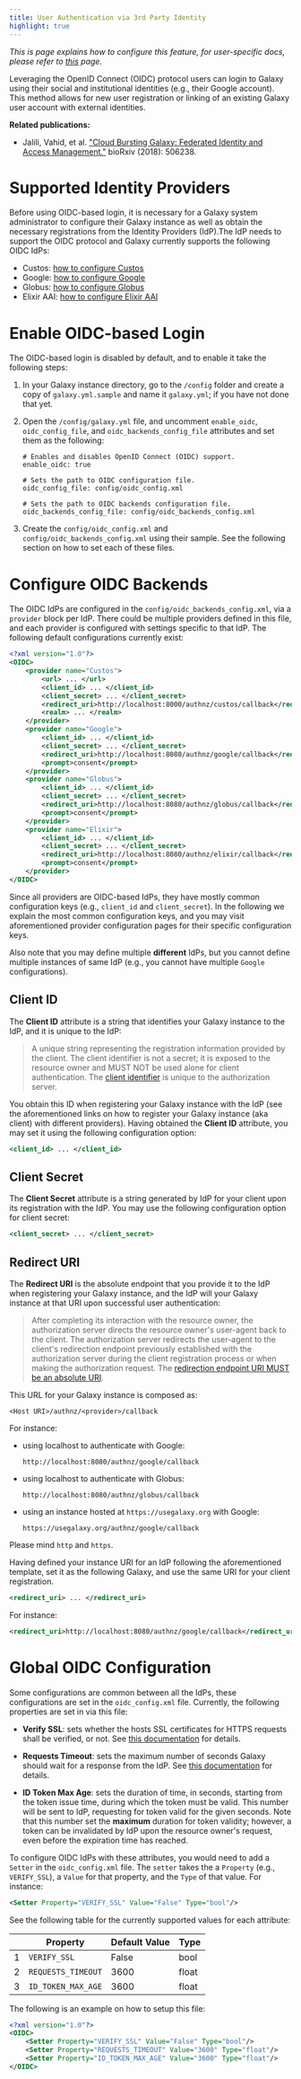 ```yaml
---
title: User Authentication via 3rd Party Identity
highlight: true
---
```


_This is page explains how to configure this feature, for user-specific docs, please refer to [this](/src/authnz/use/oidc/index.md) page._

Leveraging the OpenID Connect (OIDC) protocol users can login to Galaxy using their social and institutional
identities (e.g., their Google account). This method allows for new user registration or linking of an existing
Galaxy user account with external identities.


**Related publications:**
- Jalili, Vahid, et al. ["Cloud Bursting Galaxy: Federated Identity and Access Management."](https://www.biorxiv.org/content/10.1101/506238v1) bioRxiv (2018): 506238.


# Supported Identity Providers

Before using OIDC-based login, it is necessary for a Galaxy system administrator
to configure their Galaxy instance as well as obtain the necessary registrations
from the Identity Providers (IdP).The IdP needs to support the OIDC protocol and
Galaxy currently supports the following OIDC IdPs:

- Custos: [how to configure Custos](/src/authnz/config/oidc/idps/custos/index.md)
- Google: [how to configure Google](/src/authnz/config/oidc/idps/google/index.md)
- Globus: [how to configure Globus](/src/authnz/config/oidc/idps/globus/index.md)
- Elixir AAI: [how to configure Elixir AAI](/src/authnz/config/oidc/idps/elixir-aai/index.md)

# Enable OIDC-based Login

The OIDC-based login is disabled by default, and to enable it take the following steps:

1. In your Galaxy instance directory, go to the `/config` folder and create a copy
of `galaxy.yml.sample` and name it `galaxy.yml`; if you have not done that yet.

2. Open the `/config/galaxy.yml` file, and uncomment `enable_oidc`, `oidc_config_file`, and `oidc_backends_config_file`
attributes and set them as the following:

    ```
    # Enables and disables OpenID Connect (OIDC) support.
    enable_oidc: true

    # Sets the path to OIDC configuration file.
    oidc_config_file: config/oidc_config.xml

    # Sets the path to OIDC backends configuration file.
    oidc_backends_config_file: config/oidc_backends_config.xml
    ```

3. Create the `config/oidc_config.xml` and `config/oidc_backends_config.xml` using their sample. See the following
section on how to set each of these files.


# Configure OIDC Backends

The OIDC IdPs are configured in the `config/oidc_backends_config.xml`, via a `provider` block per IdP.
There could be multiple providers defined in this file, and each provider is configured with settings specific
to that IdP. The following default configurations currently exist:

```xml
<?xml version="1.0"?>
<OIDC>
    <provider name="Custos">
        <url> ... </url>
        <client_id> ... </client_id>
        <client_secret> ... </client_secret>
        <redirect_uri>http://localhost:8000/authnz/custos/callback</redirect_uri>
        <realm> ... </realm>
    </provider>
    <provider name="Google">
        <client_id> ... </client_id>
        <client_secret> ... </client_secret>
        <redirect_uri>http://localhost:8080/authnz/google/callback</redirect_uri>
        <prompt>consent</prompt>
    </provider>
    <provider name="Globus">
        <client_id> ... </client_id>
        <client_secret> ... </client_secret>
        <redirect_uri>http://localhost:8080/authnz/globus/callback</redirect_uri>
        <prompt>consent</prompt>
    </provider>
    <provider name="Elixir">
        <client_id> ... </client_id>
        <client_secret> ... </client_secret>
        <redirect_uri>http://localhost:8080/authnz/elixir/callback</redirect_uri>
        <prompt>consent</prompt>
    </provider>
</OIDC>
```

Since all providers are OIDC-based IdPs, they have mostly common configuration keys
(e.g., `client_id` and `client_secret`). In the following we explain the most common
configuration keys, and you may visit aforementioned provider configuration pages for
their specific configuration keys.

Also note that you may define multiple **different** IdPs, but you cannot define
multiple instances of same IdP (e.g., you cannot have multiple `Google` configurations).

## Client ID

The **Client ID** attribute is a string that identifies your Galaxy instance to the IdP, and it is unique to the IdP:

> A unique string representing the registration information provided by the client.
The client identifier is not a secret; it is exposed to the resource owner and MUST NOT be used
alone for client authentication. The [client identifier](https://tools.ietf.org/html/rfc6749#section-2.2)
is unique to the authorization server.

You obtain this ID when registering your Galaxy instance with the IdP (see the aforementioned links on how to
register your Galaxy instance (aka client) with different providers). Having obtained the **Client ID** attribute,
you may set it using the following configuration option:

```xml
<client_id> ... </client_id>
```

## Client Secret

The **Client Secret** attribute is a string generated by IdP for your client upon its registration
with the IdP. You may use the following configuration option for client secret:

```xml
<client_secret> ... </client_secret>
```

## Redirect URI

The **Redirect URI** is the absolute endpoint that you provide it to the IdP when registering your
Galaxy instance, and the IdP will your Galaxy instance at that URI upon successful user authentication:


> After completing its interaction with the resource owner, the authorization server
directs the resource owner's user-agent back to the client. The authorization server
redirects the user-agent to the client's redirection endpoint previously established
with the authorization server during the client registration process or when making
the authorization request.
The [redirection endpoint URI MUST be an absolute URI](https://tools.ietf.org/html/rfc6749#section-3.1.2).

This URL for your Galaxy instance is composed as:

```
<Host URI>/authnz/<provider>/callback
```

For instance:

- using localhost to authenticate with Google:

    ```
    http://localhost:8080/authnz/google/callback
    ```

- using localhost to authenticate with Globus:

    ```
    http://localhost:8080/authnz/globus/callback
    ```

- using an instance hosted at `https://usegalaxy.org` with Google:

    ```
    https://usegalaxy.org/authnz/google/callback
    ```

Please mind `http` and `https`.

Having defined your instance URI for an IdP following the aforementioned template,
set it as the following Galaxy, and use the same URI for your client registration.

```xml
<redirect_uri> ... </redirect_uri>
```

For instance:

```xml
<redirect_uri>http://localhost:8080/authnz/google/callback</redirect_uri>
```

# Global OIDC Configuration

Some configurations are common between all the IdPs, these configurations are set in the `oidc_config.xml` file.
Currently, the following properties are set in via this file:

- **Verify SSL**: sets whether the hosts SSL certificates for HTTPS requests shall be verified, or not. See
[this documentation](http://docs.python-requests.org/en/v1.0.4/user/advanced/#ssl-cert-verification) for details.

- **Requests Timeout**: sets the maximum number of seconds Galaxy should wait for a response from the IdP.
See [this documentation](http://docs.python-requests.org/en/master/user/advanced/#timeouts) for details.

- **ID Token Max Age**: sets the duration of time, in seconds, starting from the token issue time, during which
the token must be valid. This number will be sent to IdP, requesting for token valid for the given seconds. Note that
this number set the **maximum** duration for token validity; however, a token can be invalidated by IdP upon the
resource owner's request, even before the expiration time has reached.


To configure OIDC IdPs with these attributes, you would need to add a `Setter` in the `oidc_config.xml` file.
The `setter` takes the a `Property` (e.g., `VERIFY_SSL`), a `Value` for that property, and the `Type` of that
value. For instance:

```xml
<Setter Property="VERIFY_SSL" Value="False" Type="bool"/>
```

See the following table for the currently supported values for each attribute:

|   | Property           | Default Value | Type  |
|---|--------------------|---------------|-------|
| 1 | `VERIFY_SSL`       | False         | bool  |
| 2 | `REQUESTS_TIMEOUT` | 3600          | float |
| 3 | `ID_TOKEN_MAX_AGE` | 3600          | float |


The following is an example on how to setup this file:

```xml
<?xml version="1.0"?>
<OIDC>
    <Setter Property="VERIFY_SSL" Value="False" Type="bool"/>
    <Setter Property="REQUESTS_TIMEOUT" Value="3600" Type="float"/>
    <Setter Property="ID_TOKEN_MAX_AGE" Value="3600" Type="float"/>
</OIDC>
```

